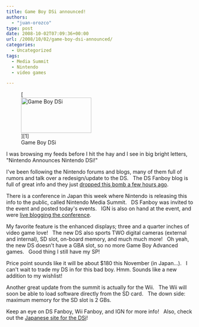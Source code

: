 ```yaml
---
title: Game Boy DSi announced!
authors: 
  - "juan-orozco"
type: post
date: 2008-10-02T07:09:36+00:00
url: /2008/10/02/game-boy-dsi-announced/
categories:
  - Uncategorized
tags:
  - Media Summit
  - Nintendo
  - video games

---
```

<figure id="attachment_903" aria-describedby="caption-attachment-903" style="width: 189px" class="wp-caption alignleft">[<img class="size-medium wp-image-903" title="GameBoyDSi" src="https://i0.wp.com/guamaso.com/wp-content/uploads/2008/10/dsi-191919191919191-cg-main99-300x150.jpg?resize=189%2C95" alt="Game Boy DSi" width="189" height="95" data-recalc-dims="1" />][1]<figcaption id="caption-attachment-903" class="wp-caption-text">Game Boy DSi</figcaption></figure>

I was browsing my feeds before I hit the hay and I see in big bright letters, "Nintendo Announces Nintendo DSi!"

I've been following the Nintendo forums and blogs, many of them full of rumors and talk over a redesign/update to the DS.   The DS Fanboy blog is full of great info and they just <a href="http://www.dsfanboy.com/2008/10/02/nintendo-announces-nintendo-dsi/" target="_blank" rel="noopener noreferrer">dropped this bomb a few hours ago</a>.

There is a conference in Japan this week where Nintendo is releasing this info to the public, called Nintendo Media Summit.   DS Fanboy was invited to the event and posted today's events.   IGN is also on hand at the event, and were <a href="http://wii.ign.com/articles/915/915504p1.html" target="_blank" rel="noopener noreferrer">live blogging the conference</a>.

My favorite feature is the enhanced displays; three and a quarter inches of video game love!   The new DS also sports TWO digital cameras (external and internal), SD slot, on-board memory, and much much more!   Oh yeah, the new DS doesn't have a GBA slot, so no more Game Boy Advanced games.   Good thing I still have my SP!

Price point sounds like it will be about $180 this November (in Japan...).   I can't wait to trade my DS in for this bad boy. Hmm. Sounds like a new addition to my wishlist!

Another great update from the summit is actually for the Wii.   The Wii will soon be able to load software directly from the SD card.   The down side: maximum memory for the SD slot is 2 GBs.

Keep an eye on DS Fanboy, Wii Fanboy, and IGN for more info!   Also, check out the <a href="http://www.nintendo.co.jp/ds/dsi.html" target="_blank" rel="noopener noreferrer">Japanese site for the DSi</a>!

 [1]: http://www.dsfanboy.com/photos/nintendo-dsi/1069073/